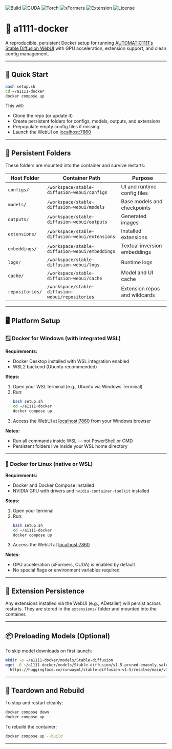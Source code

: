 ![Build](https://img.shields.io/badge/build-passing-brightgreen)
![CUDA](https://img.shields.io/badge/CUDA-12.8-blue)
![Torch](https://img.shields.io/badge/Torch-2.2.2-informational)
![xFormers](https://img.shields.io/badge/xFormers-enabled-success)
![Extension](https://img.shields.io/badge/ADetailer-persistent-success)
![License](https://img.shields.io/github/license/tsondo/a1111-docker)

# 🧠 a1111-docker

A reproducible, persistent Docker setup for running [AUTOMATIC1111's Stable Diffusion WebUI](https://github.com/AUTOMATIC1111/stable-diffusion-webui) with GPU acceleration, extension support, and clean config management.

---

## 🚀 Quick Start

```bash
bash setup.sh
cd ~/a1111-docker
docker compose up
```

This will:

- Clone the repo (or update it)
- Create persistent folders for configs, models, outputs, and extensions
- Prepopulate empty config files if missing
- Launch the WebUI on [localhost:7860](http://localhost:7860)

---

## 🧱 Persistent Folders

These folders are mounted into the container and survive restarts:

| Host Folder       | Container Path                                      | Purpose                          |
|-------------------|-----------------------------------------------------|----------------------------------|
| `configs/`        | `/workspace/stable-diffusion-webui/configs`         | UI and runtime config files      |
| `models/`         | `/workspace/stable-diffusion-webui/models`          | Base models and checkpoints      |
| `outputs/`        | `/workspace/stable-diffusion-webui/outputs`         | Generated images                 |
| `extensions/`     | `/workspace/stable-diffusion-webui/extensions`      | Installed extensions             |
| `embeddings/`     | `/workspace/stable-diffusion-webui/embeddings`      | Textual inversion embeddings     |
| `logs/`           | `/workspace/stable-diffusion-webui/logs`            | Runtime logs                     |
| `cache/`          | `/workspace/stable-diffusion-webui/cache`           | Model and UI cache               |
| `repositories/`   | `/workspace/stable-diffusion-webui/repositories`    | Extension repos and wildcards    |

---

## 🖥️ Platform Setup

### 🪟 Docker for Windows (with integrated WSL)

**Requirements:**

- Docker Desktop installed with WSL integration enabled
- WSL2 backend (Ubuntu recommended)

**Steps:**

1. Open your WSL terminal (e.g., Ubuntu via Windows Terminal)
2. Run:
   ```bash
   bash setup.sh
   cd ~/a1111-docker
   docker compose up
   ```
3. Access the WebUI at [localhost:7860](http://localhost:7860) from your Windows browser

**Notes:**

- Run all commands inside WSL — not PowerShell or CMD
- Persistent folders live inside your WSL home directory

---

### 🐧 Docker for Linux (native or WSL)

**Requirements:**

- Docker and Docker Compose installed
- NVIDIA GPU with drivers and `nvidia-container-toolkit` installed

**Steps:**

1. Open your terminal
2. Run:
   ```bash
   bash setup.sh
   cd ~/a1111-docker
   docker compose up
   ```
3. Access the WebUI at [localhost:7860](http://localhost:7860)

**Notes:**

- GPU acceleration (xFormers, CUDA) is enabled by default
- No special flags or environment variables required

---

## 🧩 Extension Persistence

Any extensions installed via the WebUI (e.g., ADetailer) will persist across restarts. They are stored in the `extensions/` folder and mounted into the container.

---

## 📦 Preloading Models (Optional)

To skip model downloads on first launch:

```bash
mkdir -p ~/a1111-docker/models/Stable-diffusion
wget -O ~/a1111-docker/models/Stable-diffusion/v1-5-pruned-emaonly.safetensors \
  https://huggingface.co/runwayml/stable-diffusion-v1-5/resolve/main/v1-5-pruned-emaonly.safetensors
```

---

## 🧼 Teardown and Rebuild

To stop and restart cleanly:

```bash
docker compose down
docker compose up
```

To rebuild the container:

```bash
docker compose up --build
```

---
